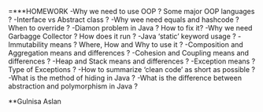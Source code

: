 =***HOMEWORK
-Why we need to use OOP ? Some major OOP languages ?
-Interface vs Abstract class ?
-Why wee need equals and hashcode ? When to override ?
-Diamon problem in Java ? How to fix it?
-Why we need Garbagge Collector ? How does it run ?
-Java ‘static’ keyword usage ?
-Immutability means ? Where, How and Why to use it ?
-Composition and Aggregation means and differences ?
-Cohesion and Coupling means and differences ?
-Heap and Stack means and differences ?
-Exception means ? Type of Exceptions ?
-How to summarize ‘clean code’ as short as possible ?
-What is the method of hiding in Java ?
-What is the difference between abstraction and polymorphism in Java ?


**Gulnisa Aslan

